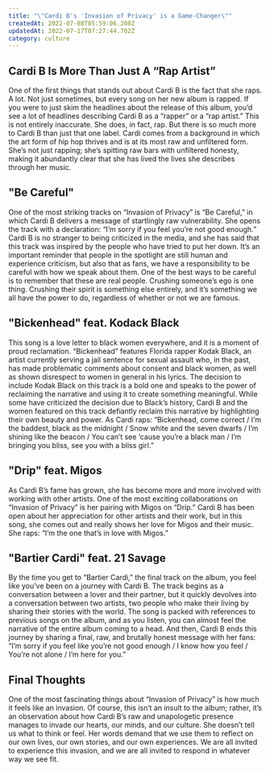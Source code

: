 ```yaml
---
title: "\"Cardi B's 'Invasion of Privacy' is a Game-Changer\""
createdAt: 2022-07-08T05:59:06.208Z
updatedAt: 2022-07-17T07:27:44.702Z
category: culture
---
```


## Cardi B Is More Than Just A “Rap Artist”

One of the first things that stands out about Cardi B is the fact that she raps. A lot. Not just sometimes, but every song on her new album is rapped. If you were to just skim the headlines about the release of this album, you’d see a lot of headlines describing Cardi B as a “rapper” or a “rap artist.” This is not entirely inaccurate. She does, in fact, rap. But there is so much more to Cardi B than just that one label.
Cardi comes from a background in which the art form of hip hop thrives and is at its most raw and unfiltered form. She’s not just rapping; she’s spitting raw bars with unfiltered honesty, making it abundantly clear that she has lived the lives she describes through her music.

## "Be Careful"

One of the most striking tracks on “Invasion of Privacy” is “Be Careful,” in which Cardi B delivers a message of startlingly raw vulnerability. She opens the track with a declaration: “I’m sorry if you feel you’re not good enough.”
Cardi B is no stranger to being criticized in the media, and she has said that this track was inspired by the people who have tried to put her down. It’s an important reminder that people in the spotlight are still human and experience criticism, but also that as fans, we have a responsibility to be careful with how we speak about them. One of the best ways to be careful is to remember that these are real people.
Crushing someone’s ego is one thing. Crushing their spirit is something else entirely, and it’s something we all have the power to do, regardless of whether or not we are famous.

## "Bickenhead" feat. Kodack Black

This song is a love letter to black women everywhere, and it is a moment of proud reclamation. “Bickenhead” features Florida rapper Kodak Black, an artist currently serving a jail sentence for sexual assault who, in the past, has made problematic comments about consent and black women, as well as shown disrespect to women in general in his lyrics.
The decision to include Kodak Black on this track is a bold one and speaks to the power of reclaiming the narrative and using it to create something meaningful. While some have criticized the decision due to Black’s history, Cardi B and the women featured on this track defiantly reclaim this narrative by highlighting their own beauty and power.
As Cardi raps: “Bickenhead, come correct / I’m the baddest, black as the midnight / Snow white and the seven dwarfs / I’m shining like the beacon / You can’t see ‘cause you’re a black man / I’m bringing you bliss, see you with a bliss girl.”

## "Drip" feat. Migos

As Cardi B’s fame has grown, she has become more and more involved with working with other artists. One of the most exciting collaborations on “Invasion of Privacy” is her pairing with Migos on “Drip.”
Cardi B has been open about her appreciation for other artists and their work, but in this song, she comes out and really shows her love for Migos and their music. She raps: “I’m the one that’s in love with Migos.”

## "Bartier Cardi" feat. 21 Savage

By the time you get to “Bartier Cardi,” the final track on the album, you feel like you’ve been on a journey with Cardi B. The track begins as a conversation between a lover and their partner, but it quickly devolves into a conversation between two artists, two people who make their living by sharing their stories with the world.
The song is packed with references to previous songs on the album, and as you listen, you can almost feel the narrative of the entire album coming to a head.
And then, Cardi B ends this journey by sharing a final, raw, and brutally honest message with her fans: “I’m sorry if you feel like you’re not good enough / I know how you feel / You’re not alone / I’m here for you.”

## Final Thoughts

One of the most fascinating things about “Invasion of Privacy” is how much it feels like an invasion.
Of course, this isn’t an insult to the album; rather, it’s an observation about how Cardi B’s raw and unapologetic presence manages to invade our hearts, our minds, and our culture.
She doesn’t tell us what to think or feel. Her words demand that we use them to reflect on our own lives, our own stories, and our own experiences.
We are all invited to experience this invasion, and we are all invited to respond in whatever way we see fit.

